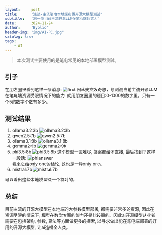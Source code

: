 ```yaml
---
layout:     post
title:      "浅谈-主流笔电本地端布置开源大模型测试"
subtitle:   "测一测当前主流开源LLM在笔电端的实力"
date:       2024-11-24
author:     "Byolio"
header-img: "img/AI-PC.jpg"
catalog: true
tags:
    - AI
---
```

> 本次测试主要使用的是笔电常见的本地部署模型测试。

## 引子
在朋友圈里看到这样一条消息:
![first](https://cdn.jsdelivr.net/gh/byolio/newtc@main/img/first.jpg)
因此我突发奇想，想测测当前主流开源LLM在笔电端资源受限情况下的能力, 就用朋友圈里的题目:0-1000的数字里，只有一个5的数字个数有多少。
## 测试结果
1. ollama3.2:3b
![ollama3.2:3b](https://cdn.jsdelivr.net/gh/byolio/newtc@main/img/ollama3b.png)
2. qwen2.5:7b
![qwen2.5:7b](https://cdn.jsdelivr.net/gh/byolio/newtc@main/img/qwen.png)
3. ollama3.1:8b
![ollama3.1:8b](https://cdn.jsdelivr.net/gh/byolio/newtc@main/img/ollama8b.png)
4. gemma2:9b
![gemma2:9b](https://cdn.jsdelivr.net/gh/byolio/newtc@main/img/gemma.png)
5. phi3.5:8b
![phi3.5:8b](https://cdn.jsdelivr.net/gh/byolio/newtc@main/img/phi3.5.png)
这个模型一言难尽, 答案都给不直接, 最后找到了这样一段话:
![phianswer](https://cdn.jsdelivr.net/gh/byolio/newtc@main/img/phianswer.png)  
看来它给only one的结论, 这也是一种only one。
6. mistral:7b
![mistral:7b](https://cdn.jsdelivr.net/gh/byolio/newtc@main/img/mistral7b.png)

可以看出这些本地模型没一个答对的。
## 总结
目前主流的开源大模型在本地端的大参数模型部署, 都需要非常多的资源, 因此在资源受限的情况下, 模型在数学方面的能力还是比较弱的。因此ai开源模型从业者需要在包括架构, 参数, 算法等方面做更多的探索, 以寻求做出能在笔电端部署的好用的开源大模型, 让ai造福全人类。